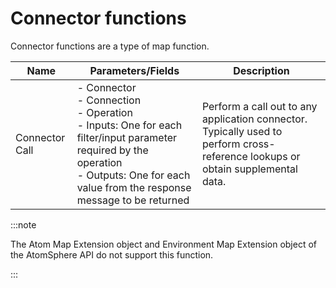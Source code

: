 # Connector functions

<head>
  <meta name="guidename" content="Integration"/>
  <meta name="context" content="GUID-4002e9a2-48ef-40dc-86b8-600476a34659"/>
</head>


Connector functions are a type of map function.

|Name|Parameters/Fields|Description|
|------|-------------------|-------------|
|Connector Call|-   Connector<br />-   Connection<br />-   Operation<br />-   Inputs: One for each filter/input parameter required by the operation<br />-   Outputs: One for each value from the response message to be returned|Perform a call out to any application connector. Typically used to perform cross-reference lookups or obtain supplemental data.|


:::note

The Atom Map Extension object and Environment Map Extension object of the AtomSphere API do not support this function.

:::